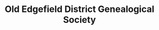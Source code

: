 ---
layout: repo
title: "Old Edgefield District Genealogical Society"
id: 2020
permalink: repos/2020/
---